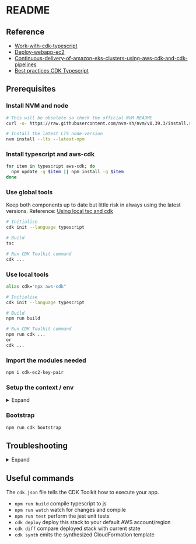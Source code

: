 # README

## Reference

- [Work-with-cdk-typescript]
- [Deploy-webapp-ec2]
- [Continuous-delivery-of-amazon-eks-clusters-using-aws-cdk-and-cdk-pipelines]
- [Best practices CDK Typescript]

## Prerequisites

### Install NVM and node

```bash
# This will be obsolete so check the official NVM README
curl -o- https://raw.githubusercontent.com/nvm-sh/nvm/v0.39.3/install.sh | bash

# Install the latest LTS node version
nvm install --lts --latest-npm
```

### Install typescript and aws-cdk

```bash
for item in typescript aws-cdk; do
  npm update -g $item || npm install -g $item
done
```

### Use global tools

Keep both components up to date but little risk in always using the latest versions. Reference: [Using local tsc and cdk]

```bash
# Initialise
cdk init --language typescript

# Build
tsc

# Run CDK Toolkit command
cdk ...
```

### Use local tools

```bash
alias cdk="npx aws-cdk"

# Initialise
cdk init --language typescript

# Build
npm run build

# Run CDK Toolkit command
npm run cdk ...
or
cdk ...
```

### Import the modules needed

```bash
npm i cdk-ec2-key-pair
```

### Setup the context / env

<details><summary>Expand</summary>
<p>

```bash
export AWS_PROFILE=<PROFILENAME>
export CDK_DEFAULT_ACCOUNT=$(aws sts get-caller-identity | jq -r .Account)
export CDK_DEFAULT_REGION=$(aws configure get region)
export AWS_ACCESS_KEY_ID=$(aws configure get aws_access_key_id)
export AWS_SECRET_ACCESS_KEY=$(aws configure get aws_secret_access_key)
export AWS_SESSION_TOKEN=$(aws configure get aws_session_token)
```

</p>
</details>

### Bootstrap

```bash
npm run cdk bootstrap
```

## Troubleshooting

<details><summary>Expand</summary>
<p>

`cdk SyntaxError: Unexpected token ? at Module._compile (internal/modules/cjs/loader.js:723:23)`

Reference: https://github.com/aws/aws-cdk/issues/20678

Performed the following:

```bash
nvm install --lts --latest-npm
rm -rf node_modules
for item in typescript aws-cdk; do
  npm update -g $item || npm install -g $item
done
npm run cdk bootstrap
```

</p>
</details>

## Useful commands

The `cdk.json` file tells the CDK Toolkit how to execute your app.

- `npm run build`   compile typescript to js
- `npm run watch`   watch for changes and compile
- `npm run test`    perform the jest unit tests
- `cdk deploy`      deploy this stack to your default AWS account/region
- `cdk diff`        compare deployed stack with current state
- `cdk synth`       emits the synthesized CloudFormation template

[Using local tsc and cdk]: https://docs.aws.amazon.com/cdk/v2/guide/work-with-cdk-typescript.html#typescript-local
[Work-with-cdk-typescript]: https://docs.aws.amazon.com/cdk/v2/guide/work-with-cdk-typescript.html
[Deploy-webapp-ec2]: https://aws.amazon.com/getting-started/guides/deploy-webapp-ec2/
[Continuous-delivery-of-amazon-eks-clusters-using-aws-cdk-and-cdk-pipelines]: https://aws.amazon.com/blogs/containers/continuous-delivery-of-amazon-eks-clusters-using-aws-cdk-and-cdk-pipelines/
[cdkworkshop.com]: https://cdkworkshop.com/
[Best practices CDK Typescript]: https://docs.aws.amazon.com/prescriptive-guidance/latest/best-practices-cdk-typescript-iac/introduction.html
